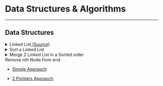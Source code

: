 # **Data Structures & Algorithms**

---

## Data Structures

<details>
  <summary>Linked List<a href = "https://github.com/anchitbhuhan/DS-ALGO-Java-/tree/main/LinkedList"> [Source]</a>
  </summary>

<details>

  <summary>Middle of a Linked List <a href = "https://github.com/anchitbhuhan/DS-ALGO-Java-/tree/main/LinkedList/Middle%20of%20a%20Linked%20List"> [SOURCE]</a> </summary>

  * <a href = "https://github.com/anchitbhuhan/DS-ALGO-Java-/blob/main/LinkedList/Middle%20of%20a%20Linked%20List/Simple%20Traversal/Middle.md">Simple Traversal - O(N), O(1)</a>
  * <a href = "https://github.com/anchitbhuhan/DS-ALGO-Java-/blob/main/LinkedList/Middle%20of%20a%20Linked%20List/2%20Pointers/pointers.md">2 Pointers O(N), O(1)</a>
  * <a href = "https://github.com/anchitbhuhan/DS-ALGO-Java-/blob/main/LinkedList/Middle%20of%20a%20Linked%20List/3rd%20Approach/method.md">3rd Approach O(N), O(1)</a>

</details>

<details>
  <summary>Reverse a Linked List <a href = "https://github.com/anchitbhuhan/DS-ALGO-Java-/tree/main/LinkedList/Reverse%20a%20Linked%20List"> [SOURCE]</a></summary>

  * <a href = "https://github.com/anchitbhuhan/DS-ALGO-Java-/blob/main/LinkedList/Reverse%20a%20Linked%20List/Iterative/iterative.md">Iterative Method O(N) O(1)</a>
  * <a href="https://github.com/anchitbhuhan/DS-ALGO-Java-/blob/main/LinkedList/Reverse%20a%20Linked%20List/Recursive/recursive.md">Recursive Method O(N) O(1)</a>
  * <a>Tail Recursive Method</a>
  * <a href = "https://github.com/anchitbhuhan/DS-ALGO-Java-/blob/main/LinkedList/Reverse%20a%20Linked%20List/Using%20Stack/stack.md">Using Stack</a>
  * <a>Using Array</a>
  

</details>

<details>
  <summary>Palindrome</summary>

  * <a>Using Stack</a>
  * <a>By Finding the Middle and reversing</a>
  * <a>Recursion</a>

</details>

<details>
  <summary>Identical Linked List</summary>

  * <a>Iterative</a>
  * <a>Recursive Approach</a>

</details>

<details>
  <summary>Remove Duplicates</summary>

<details>
  <summary>Remove Duplicates from Unsorted LL</summary>

  * <a>Using 2 Loops    </a>
  * <a>Use Sorting</a>

</details

<details>
  <summary>Remove Duplicates from Sorted LL</summary>

  * <a>Iterative</a>
  * <a>Recursive Approach</a>
  * <a>3rd Approach</a>

</details

<details>
  <summary>Remove All Duplicates from Sorted LL</summary>

  * <a>1st Approach</a>
  * <a>Recursive Approach</a>

</details

</details>
<details>
  <summary>Sort a Linked List</summary>

  * <a>1st Approach</a>
  * <a>Recursive Approach</a>

</details

</details>



<details>
  <summary>Merge 2 Linked List in a Sorted order</summary>

  * <a href="https://github.com/anchitbhuhan/DS-ALGO-Java-/blob/main/LinkedList/Merge%202%20Linked%20List/merge%20in%20a%20sorted%20order.md">Without Creating New Node</a>

</details

<details>
  <summary>Remove nth Node from end</summary>

  * <a href="https://github.com/anchitbhuhan/DS-ALGO-Java-/blob/main/LinkedList/Delete%20Nth%20node%20from%20end/Simple%20Approach/simple.md">Simple Appraoch</a>

  * <a href="https://github.com/anchitbhuhan/DS-ALGO-Java-/blob/main/LinkedList/Delete%20Nth%20node%20from%20end/2%20Pointers%20approach/pointers.md">2 Pointers Appraoch
  </a>

</details


</details>
